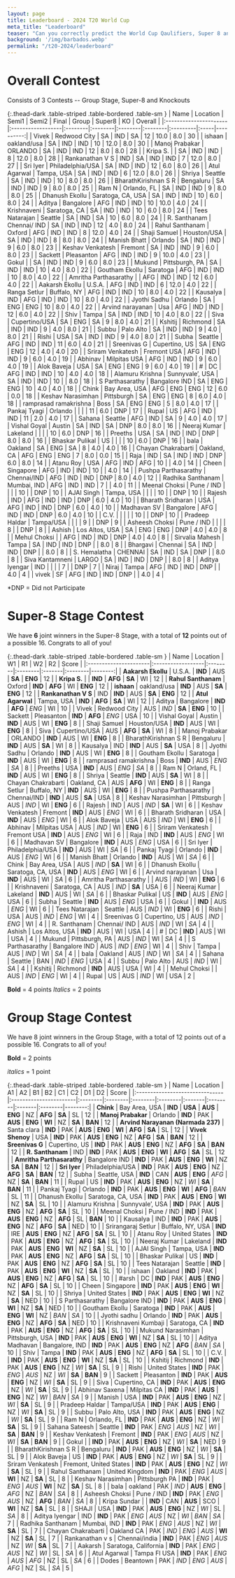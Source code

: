 ```yaml
---
layout: page
title: Leaderboard - 2024 T20 World Cup
meta_title: "Leaderboard"
teaser: "Can you correctly predict the World Cup Qaulifiers, Super 8 and the Knock-out?"
background: '/img/barbados.webp'
permalink: "/t20-2024/leaderboard"
---
```


<link href="https://maxcdn.bootstrapcdn.com/bootstrap/3.3.6/css/bootstrap.min.css" rel="stylesheet" />
<script src="https://maxcdn.bootstrapcdn.com/bootstrap/3.3.6/js/bootstrap.min.js"></script>

# Overall Contest
Consists of 3 Contests -- Group Stage, Super-8 and Knockouts

{:.thead-dark .table-striped .table-bordered .table-sm }
| Name                  | Location          | Semi1   | Semi2   | Final   | Group   | Super8   | KO   |   Overall |
|:----------------------|:------------------|:--------|:--------|:--------|:--------|:---------|:-----|----------:|
| Vivek                 | Redwood City      | SA      | IND     | SA      | 12      | 10.0     | 8.0  |        30 |
| ishaan                | oakland/usa       | SA      | IND     | IND     | 10      | 12.0     | 8.0  |        30 |
| Manoj Prabakar        | ORLANDO           | SA      | IND     | IND     | 12      | 8.0      | 8.0  |        28 |
| Kripa S.              |                   | SA      | IND     | IND     | 8       | 12.0     | 8.0  |        28 |
| Rankanathan V S       | IND               | SA      | IND     | IND     | 7       | 12.0     | 8.0  |        27 |
| Sri Iyer              | Philadelphia/USA  | SA      | IND     | IND     | 12      | 6.0      | 8.0  |        26 |
| Atul Agarwal          | Tampa, USA        | SA      | IND     | IND     | 6       | 12.0     | 8.0  |        26 |
| Shriya                | Seattle           | SA      | IND     | IND     | 10      | 8.0      | 8.0  |        26 |
| BharathKirishnan S R  | Bengaluru         | SA      | IND     | IND     | 9       | 8.0      | 8.0  |        25 |
| Ram N                 | Orlando, FL       | SA      | IND     | IND     | 9       | 8.0      | 8.0  |        25 |
| Dhanush Ekollu        | Saratoga, CA, USA | SA      | IND     | IND     | 10      | 6.0      | 8.0  |        24 |
| Aditya                | Bangalore         | AFG     | IND     | IND     | 10      | 10.0     | 4.0  |        24 |
| Krishnaveni           | Saratoga, CA      | SA      | IND     | IND     | 10      | 6.0      | 8.0  |        24 |
| Tees Natarajan        | Seattle           | SA      | IND     | SA      | 10      | 6.0      | 8.0  |        24 |
| R. Santhanam          | Chennai/ IND      | SA      | IND     | IND     | 12      | 4.0      | 8.0  |        24 |
| Rahul Santhanam       | Oxford            | AFG     | IND     | IND     | 8       | 12.0     | 4.0  |        24 |
| Shaji Samuel          | Houston/USA       | SA      | IND     | IND     | 8       | 8.0      | 8.0  |        24 |
| Manish Bhatt          | Orlando           | SA      | IND     | IND     | 9       | 6.0      | 8.0  |        23 |
| Keshav Venkatesh      | Fremont           | SA      | IND     | IND     | 9       | 6.0      | 8.0  |        23 |
| Sackett               | Pleasanton        | AFG     | IND     | IND     | 9       | 10.0     | 4.0  |        23 |
| Gokul                 |                   | SA      | IND     | IND     | 9       | 6.0      | 8.0  |        23 |
| Mukund                | Pittsburgh, PA    | SA      | IND     | IND     | 10      | 4.0      | 8.0  |        22 |
| Goutham Ekollu        | Saratoga          | AFG     | IND     | IND     | 10      | 8.0      | 4.0  |        22 |
| Amritha Parthasarathy |                   | AFG     | IND     | IND     | 12      | 6.0      | 4.0  |        22 |
| Aakarsh Ekollu        | U.S.A.            | AFG     | IND     | IND     | 6       | 12.0     | 4.0  |        22 |
| Ranga Setlur          | Buffalo, NY       | AFG     | IND     | IND     | 10      | 8.0      | 4.0  |        22 |
| Kausalya              | IND               | AFG     | IND     | IND     | 10      | 8.0      | 4.0  |        22 |
| Jyothi Sadhu          | Orlando           | SA      | ENG     | ENG     | 10      | 8.0      | 4.0  |        22 |
| Arvind narayanan      | Usa               | AFG     | IND     | IND     | 12      | 6.0      | 4.0  |        22 |
| Shiv                  | Tampa             | SA      | IND     | IND     | 10      | 4.0      | 8.0  |        22 |
| Siva                  | Cupertino/USA     | SA      | ENG     | SA      | 9       | 8.0      | 4.0  |        21 |
| Kshitij               | Richmond          | SA      | IND     | IND     | 9       | 4.0      | 8.0  |        21 |
| Subbu                 | Palo Alto         | SA      | IND     | IND     | 9       | 4.0      | 8.0  |        21 |
| Rishi                 | USA               | SA      | IND     | IND     | 9       | 4.0      | 8.0  |        21 |
| Subha                 | Seattle           | AFG     | IND     | IND     | 11      | 6.0      | 4.0  |        21 |
| Sreenivas G           | Cupertino, US     | SA      | ENG     | ENG     | 12      | 4.0      | 4.0  |        20 |
| Sriram Venkatesh      | Fremont USA       | AFG     | IND     | IND     | 9       | 6.0      | 4.0  |        19 |
| Abhinav               | Milpitas USA      | AFG     | IND     | IND     | 9       | 6.0      | 4.0  |        19 |
| Alok Baveja           | USA               | SA      | ENG     | ENG     | 9       | 6.0      | 4.0  |        19 |
| #                     | DC                | AFG     | IND     | IND     | 10      | 4.0      | 4.0  |        18 |
| Alamuru Krishna       | Sunnyvale’, USA   | SA      | IND     | IND     | 10      |          | 8.0  |        18 |
| S Parthasarathy       | Bangalore IND     | SA      | ENG     | ENG     | 10      | 4.0      | 4.0  |        18 |
| Chink                 | Bay Area, USA     | AFG     | ENG     | ENG     | 12      | 6.0      | 0.0  |        18 |
| Keshav Narasimhan     | Pittsburgh        | SA      | ENG     | ENG     | 8       | 6.0      | 4.0  |        18 |
| ramprasad ramakrishna | Boss              | SA      | ENG     | ENG     | 5       | 8.0      | 4.0  |        17 |
| Pankaj Tyagi          | Orlando           |         |         |         | 11      | 6.0      | DNP  |        17 |
| Rupal                 | US                | AFG     | IND     | IND     | 11      | 2.0      | 4.0  |        17 |
| Sahana                | Seattle           | AFG     | IND     | SA      | 9       | 4.0      | 4.0  |        17 |
| Vishal Goyal          | Austin            | SA      | IND     | SA      | DNP     | 8.0      | 8.0  |        16 |
| Neeraj Kumar          | Lakeland          |         |         |         | 10      | 6.0      | DNP  |        16 |
| Preeths               | USA               | SA      | IND     | IND     | DNP     | 8.0      | 8.0  |        16 |
| Bhaskar Pulikal       | US                |         |         |         | 10      | 6.0      | DNP  |        16 |
| bala                  | Oakland           | SA      | ENG     | SA      | 8       | 4.0      | 4.0  |        16 |
| Chayan Chakrabarti    | Oakland, CA       | AFG     | ENG     | ENG     | 7       | 8.0      | 0.0  |        15 |
| Raja                  | IND               | SA      | IND     | IND     | DNP     | 6.0      | 8.0  |        14 |
| Atanu Roy             | USA               | AFG     | IND     | AFG     | 10      |          | 4.0  |        14 |
| Cheen                 | Singapore         | AFG     | IND     | IND     | 10      |          | 4.0  |        14 |
| Pushpa Parthasarathy  | Chennai/IND       | AFG     | IND     | IND     | DNP     | 8.0      | 4.0  |        12 |
| Radhika Santhanam     | Mumbai, IND       | AFG     | IND     | IND     | 7       |          | 4.0  |        11 |
| Meenal Choksi         | Pune / IND        |         |         |         | 10      |          | DNP  |        10 |
| AJAI Singh            | Tampa, USA        |         |         |         | 10      |          | DNP  |        10 |
| Rajesh                | IND               | AFG     | IND     | IND     | DNP     | 6.0      | 4.0  |        10 |
| Bharath Sridharan     | USA               | AFG     | IND     | IND     | DNP     | 6.0      | 4.0  |        10 |
| Madhavan SV           | Bangalore         | AFG     | IND     | IND     | DNP     | 6.0      | 4.0  |        10 |
| C.V.                  |                   |         |         |         | 10      |          | DNP  |        10 |
| Pradeep Haldar        | Tampa/USA         |         |         |         | 9       |          | DNP  |         9 |
| Asheesh Choksi        | Pune / IND        |         |         |         | 8       |          | DNP  |         8 |
| Ashish                | Los Altos, USA    | SA      | ENG     | ENG     | DNP     | 4.0      | 4.0  |         8 |
| Mehul Choksi          |                   | AFG     | IND     | IND     | DNP     | 4.0      | 4.0  |         8 |
| Sirvalia Mahesh       | Tampa             | SA      | IND     | IND     | DNP     |          | 8.0  |         8 |
| Bhargavi              | Chennai           | SA      | IND     | IND     | DNP     |          | 8.0  |         8 |
| S. Hemalatha          | CHENNAI           | SA      | IND     | SA      | DNP     |          | 8.0  |         8 |
| Siva Kantamneni       | LARGO             | SA      | IND     | IND     | DNP     |          | 8.0  |         8 |
| Aditya Iyengar        | IND               |         |         |         | 7       |          | DNP  |         7 |
| Niraj                 | Tampa             | AFG     | IND     | IND     | DNP     |          | 4.0  |         4 |
| vivek                 | SF                | AFG     | IND     | IND     | DNP     |          | 4.0  |         4 |


*DNP = Did not Participate

# Super-8 Stage Contest

We have **6** joint winners in the Super-8 Stage, with a total of **12** points out of a possible 16. Congrats to all of you!

{:.thead-dark .table-striped .table-bordered .table-sm }
| Name                  | Location          | W1      | R1      | W2     | R2      |   Score |
|:----------------------|:------------------|:--------|:--------|:-------|:--------|--------:|
| **Aakarsh Ekollu**        | U.S.A.            | **IND** | AUS     | **SA** | **ENG** |      12 |
| **Kripa S.**              |                   | **IND** | **AFG** | **SA** | WI      |      12 |
| **Rahul Santhanam**       | Oxford            | **IND** | **AFG** | WI     | **ENG** |      12 |
| **ishaan**                | oakland/usa       | **IND** | AUS     | **SA** | **ENG** |      12 |
| **Rankanathan V S**       | IND               | **IND** | AUS     | **SA** | **ENG** |      12 |
| **Atul Agarwal**          | Tampa, USA        | **IND** | **AFG** | **SA** | WI      |      12 |
| Aditya                | Bangalore         | **IND** | **AFG** | *ENG*  | WI      |      10 |
| Vivek                 | Redwood City      | AUS     | *IND*   | **SA** | **ENG** |      10 |
| Sackett               | Pleasanton        | **IND** | **AFG** | *ENG*  | USA     |      10 |
| Vishal Goyal          | Austin            | **IND** | AUS     | WI     | **ENG** |       8 |
| Shaji Samuel          | Houston/USA       | **IND** | AUS     | WI     | **ENG** |       8 |
| Siva                  | Cupertino/USA     | AUS     | **AFG** | **SA** | WI      |       8 |
| Manoj Prabakar        | ORLANDO           | **IND** | AUS     | WI     | **ENG** |       8 |
| BharathKirishnan S R  | Bengaluru         | **IND** | AUS     | **SA** | WI      |       8 |
| Kausalya              | IND               | **IND** | AUS     | **SA** | USA     |       8 |
| Jyothi Sadhu          | Orlando           | **IND** | AUS     | WI     | **ENG** |       8 |
| Goutham Ekollu        | Saratoga          | **IND** | AUS     | WI     | **ENG** |       8 |
| ramprasad ramakrishna | Boss              | **IND** | AUS     | *ENG*  | *SA*    |       8 |
| Preeths               | USA               | **IND** | AUS     | *ENG*  | *SA*    |       8 |
| Ram N                 | Orland, FL        | **IND** | AUS     | WI     | **ENG** |       8 |
| Shriya                | Seattle           | **IND** | AUS     | **SA** | WI      |       8 |
| Chayan Chakrabarti    | Oakland, CA       | AUS     | **AFG** | WI     | **ENG** |       8 |
| Ranga Setlur          | Buffalo, NY       | **IND** | AUS     | WI     | **ENG** |       8 |
| Pushpa Parthasarathy  | Chennai/IND       | **IND** | AUS     | **SA** | USA     |       8 |
| Keshav Narasimhan     | Pittsburgh        | AUS     | *IND*   | WI     | **ENG** |       6 |
| Rajesh                | IND               | AUS     | *IND*   | **SA** | WI      |       6 |
| Keshav Venkatesh      | Fremont           | **IND** | AUS     | *ENG*  | WI      |       6 |
| Bharath Sridharan     | USA               | **IND** | AUS     | *ENG*  | WI      |       6 |
| Alok Baveja           | USA               | AUS     | *IND*   | WI     | **ENG** |       6 |
| Abhinav               | Milpitas USA      | AUS     | *IND*   | WI     | **ENG** |       6 |
| Sriram Venkatesh      | Fremont USA       | **IND** | AUS     | *ENG*  | WI      |       6 |
| Raja                  | IND               | **IND** | AUS     | *ENG*  | WI      |       6 |
| Madhavan SV           | Bangalore         | **IND** | AUS     | *ENG*  | USA     |       6 |
| Sri Iyer              | Philadelphia/USA  | **IND** | AUS     | WI     | *SA*    |       6 |
| Pankaj Tyagi          | Orlando           | **IND** | AUS     | *ENG*  | WI      |       6 |
| Manish Bhatt          | Orlando           | **IND** | AUS     | WI     | *SA*    |       6 |
| Chink                 | Bay Area, USA     | AUS     | *IND*   | **SA** | WI      |       6 |
| Dhanush Ekollu        | Saratoga, CA, USA | **IND** | AUS     | *ENG*  | WI      |       6 |
| Arvind narayanan      | Usa               | **IND** | AUS     | WI     | *SA*    |       6 |
| Amritha Parthasarathy |                   | AUS     | *IND*   | WI     | **ENG** |       6 |
| Krishnaveni           | Saratoga, CA      | AUS     | *IND*   | **SA** | USA     |       6 |
| Neeraj Kumar          | Lakeland          | **IND** | AUS     | WI     | *SA*    |       6 |
| Bhaskar Pulikal       | US                | **IND** | AUS     | *ENG*  | USA     |       6 |
| Subha                 | Seattle           | **IND** | AUS     | *ENG*  | USA     |       6 |
| Gokul                 |                   | **IND** | AUS     | *ENG*  | WI      |       6 |
| Tees Natarajan        | Seattle           | AUS     | *IND*   | WI     | **ENG** |       6 |
| Rishi                 | USA               | AUS     | *IND*   | *ENG*  | WI      |       4 |
| Sreenivas G           | Cupertino, US     | AUS     | *IND*   | *ENG*  | WI      |       4 |
| R. Santhanam          | Chennai/ IND      | AUS     | *IND*   | WI     | *SA*    |       4 |
| Ashish                | Los Altos, USA    | **IND** | AUS     | WI     | USA     |       4 |
| #                     | DC                | **IND** | AUS     | WI     | USA     |       4 |
| Mukund                | Pittsburgh, PA    | AUS     | *IND*   | WI     | *SA*    |       4 |
| S Parthasarathy       | Bangalore IND     | AUS     | *IND*   | *ENG*  | WI      |       4 |
| Shiv                  | Tampa             | AUS     | *IND*   | WI     | *SA*    |       4 |
| bala                  | Oakland           | AUS     | *IND*   | WI     | *SA*    |       4 |
| Sahana                | Seattle           | BAN     | *IND*   | *ENG*  | USA     |       4 |
| Subbu                 | Palo Alto         | AUS     | *IND*   | WI     | *SA*    |       4 |
| Kshitij               | Richmond          | **IND** | AUS     | USA    | WI      |       4 |
| Mehul Choksi          |                   | AUS     | *IND*   | *ENG*  | WI      |       4 |
| Rupal                 | US                | AUS     | *IND*   | WI     | USA     |       2 |

 **Bold** = 4 points 
 *Italics* = 2 points

# Group Stage Contest

We have 8 joint winners in the Group Stage, with a total of 12 points out of a possible 16. Congrats to all of you!

**Bold** = 2 points

_italics_ = 1 point

{:.thead-dark .table-striped .table-bordered .table-sm }
| Name                           | Location               | A1      | A2      | B1      | B2      | C1     | C2      | D1     | D2      |   Score |
|:-------------------------------|:-----------------------|:--------|:--------|:--------|:--------|:-------|:--------|:-------|:--------|--------:|
| **Chink**                          | Bay Area, USA          | **IND** | **USA** | **AUS** | **ENG** | NZ     | **AFG** | **SA** | SL      |      12 |
| **Manoj Prabakar**                 | Orlando                | **IND** | PAK     | **AUS** | **ENG** | **WI** | NZ      | **SA** | **BAN** |      12 |
| **Arvind Narayanan (Narmada 237)** | Santa clara            | **IND** | PAK     | **AUS** | **ENG** | **WI** | **AFG** | **SA** | SL      |      12 |
| **Vivek Shenoy**                   | USA                    | **IND** | PAK     | **AUS** | **ENG** | NZ     | **AFG** | **SA** | **BAN** |      12 |
| **Sreenivas G**                    | Cupertino, US          | **IND** | PAK     | **AUS** | **ENG** | NZ     | **AFG** | **SA** | **BAN** |      12 |
| **R. Santhanam**                   | IND                    | **IND** | PAK     | **AUS** | **ENG** | **WI** | **AFG** | **SA** | SL      |      12 |
| **Amritha Parthasarathy**          | Bangalore IND          | **IND** | PAK     | **AUS** | **ENG** | **WI** | NZ      | **SA** | **BAN** |      12 |
| **Sri Iyer**                       | Philadelphia/USA       | **IND** | PAK     | **AUS** | **ENG** | NZ     | **AFG** | **SA** | **BAN** |      12 |
| Subha                          | Seattle, USA           | **IND** | CAN     | **AUS** | **ENG** | *AFG*  | NZ      | **SA** | **BAN** |      11 |
| Rupal                          | US                     | **IND** | PAK     | **AUS** | **ENG** | NZ     | *WI*    | **SA** | **BAN** |      11 |
| Pankaj Tyagi                   | Orlando                | **IND** | PAK     | **AUS** | **ENG** | **WI** | **AFG** | *BAN*  | SL      |      11 |
| Dhanush Ekollu                 | Saratoga, CA, USA      | **IND** | PAK     | **AUS** | **ENG** | **WI** | NZ      | **SA** | SL      |      10 |
| Alamuru Krishna                | Sunnyvale’, USA        | **IND** | PAK     | **AUS** | **ENG** | NZ     | **AFG** | **SA** | SL      |      10 |
| Meenal Choksi                  | Pune / IND             | **IND** | PAK     | **AUS** | **ENG** | NZ     | **AFG** | SL     | **BAN** |      10 |
| Kausalya                       | IND                    | **IND** | PAK     | **AUS** | **ENG** | NZ     | **AFG** | **SA** | NED     |      10 |
| Srirangaraj Setlur             | Buffalo, NY, USA       | **IND** | IRE     | **AUS** | **ENG** | NZ     | **AFG** | **SA** | SL      |      10 |
| Atanu Roy                      | United States          | **IND** | PAK     | **AUS** | **ENG** | NZ     | **AFG** | **SA** | SL      |      10 |
| Neeraj Kumar                   | Lakeland               | **IND** | PAK     | **AUS** | **ENG** | **WI** | NZ      | **SA** | SL      |      10 |
| AJAI Singh                     | Tampa, USA             | **IND** | PAK     | **AUS** | **ENG** | NZ     | **AFG** | **SA** | SL      |      10 |
| Bhaskar Pulikal                | US                     | **IND** | PAK     | **AUS** | **ENG** | NZ     | **AFG** | **SA** | SL      |      10 |
| Tees Natarajan                 | Seattle                | **IND** | PAK     | **AUS** | **ENG** | **WI** | NZ      | **SA** | SL      |      10 |
| ishaan                         | Oakland                | **IND** | PAK     | **AUS** | **ENG** | NZ     | **AFG** | **SA** | SL      |      10 |
| #arsh                          | DC                     | **IND** | PAK     | **AUS** | **ENG** | NZ     | **AFG** | **SA** | SL      |      10 |
| Cheen                          | Singapore              | **IND** | PAK     | **AUS** | **ENG** | **WI** | NZ      | **SA** | SL      |      10 |
| Shriya                         | United States          | **IND** | PAK     | **AUS** | **ENG** | **WI** | NZ      | **SA** | NED     |      10 |
| S Parthasarathy                | Bangalore IND          | **IND** | PAK     | **AUS** | **ENG** | **WI** | NZ      | **SA** | NED     |      10 |
| Goutham Ekollu                 | Saratoga               | **IND** | PAK     | **AUS** | **ENG** | **WI** | NZ      | *BAN*  | *SA*    |      10 |
| Jyothi sadhu                   | Orlando                | **IND** | PAK     | **AUS** | **ENG** | NZ     | **AFG** | **SA** | NED     |      10 |
| Krishnaveni Kumbaji            | Saratoga, CA           | **IND** | PAK     | **AUS** | **ENG** | NZ     | **AFG** | **SA** | SL      |      10 |
| Mukund Narasimhan              | Pittsburgh, USA        | **IND** | PAK     | **AUS** | **ENG** | **WI** | NZ      | **SA** | SL      |      10 |
| Aditya Madhavan                | Bangalore, IND         | **IND** | PAK     | **AUS** | **ENG** | NZ     | **AFG** | *BAN*  | *SA*    |      10 |
| Shiv                           | Tampa                  | **IND** | PAK     | **AUS** | **ENG** | NZ     | **AFG** | **SA** | SL      |      10 |
| C.V.                           |                        | **IND** | PAK     | **AUS** | **ENG** | **WI** | NZ      | **SA** | SL      |      10 |
| Kshitij                        | Richmond               | **IND** | PAK     | **AUS** | **ENG** | NZ     | *WI*    | **SA** | SL      |       9 |
| Rishi                          | United States          | **IND** | PAK     | *ENG*   | *AUS*   | NZ     | *WI*    | **SA** | **BAN** |       9 |
| Sackett                        | Pleasanton             | **IND** | PAK     | **AUS** | **ENG** | NZ     | *WI*    | **SA** | SL      |       9 |
| Siva                           | Cupertino, CA          | **IND** | PAK     | **AUS** | **ENG** | NZ     | *WI*    | **SA** | SL      |       9 |
| Abhinav Saxena                 | Milpitas CA            | **IND** | PAK     | **AUS** | **ENG** | NZ     | *WI*    | *BAN*  | *SA*    |       9 |
| Manish                         | USA                    | **IND** | PAK     | **AUS** | **ENG** | NZ     | *WI*    | **SA** | SL      |       9 |
| Pradeep Haldar                 | Tampa/USA              | **IND** | PAK     | **AUS** | **ENG** | NZ     | *WI*    | **SA** | SL      |       9 |
| Subbu                          | Palo Alto, USA         | **IND** | PAK     | **AUS** | **ENG** | NZ     | *WI*    | **SA** | SL      |       9 |
| Ram N                          | Orlando, FL            | **IND** | PAK     | **AUS** | **ENG** | NZ     | *WI*    | **SA** | SL      |       9 |
| Sahana Sateesh                 | Seattle                | **IND** | PAK     | *ENG*   | *AUS*   | NZ     | *WI*    | **SA** | **BAN** |       9 |
| Keshav Venkatesh               | Fremont                | **IND** | PAK     | *ENG*   | *AUS*   | NZ     | *WI*    | **SA** | **BAN** |       9 |
| Gokul                          |                        | **IND** | PAK     | **AUS** | **ENG** | NZ     | *WI*    | **SA** | NED     |       9 |
| BharathKirishnan S R           | Bengaluru              | **IND** | PAK     | **AUS** | **ENG** | NZ     | *WI*    | **SA** | SL      |       9 |
| Alok Baveja                    | US                     | **IND** | PAK     | **AUS** | **ENG** | NZ     | *WI*    | **SA** | SL      |       9 |
| Sriram Venkatesh               | Fremont, United States | **IND** | PAK     | **AUS** | **ENG** | NZ     | *WI*    | **SA** | SL      |       9 |
| Rahul Santhanam                | United Kingdom         | **IND** | PAK     | *ENG*   | *AUS*   | **WI** | NZ      | **SA** | SL      |       8 |
| Keshav Narasimhan              | Pittsburgh PA          | **IND** | PAK     | *ENG*   | *AUS*   | **WI** | NZ      | **SA** | SL      |       8 |
| bala                           | oakland                | PAK     | *IND*   | **AUS** | **ENG** | *AFG*  | NZ      | *BAN*  | *SA*    |       8 |
| Asheesh Choksi                 | Pune / IND             | **IND** | PAK     | *ENG*   | *AUS*   | NZ     | **AFG** | *BAN*  | *SA*    |       8 |
| Kripa Sundar                   |                        | **IND** | CAN     | **AUS** | SCO     | **WI** | NZ      | **SA** | SL      |       8 |
| SHAJI                          | USA                    | **IND** | PAK     | **AUS** | **ENG** | NZ     | *WI*    | SL     | *SA*    |       8 |
| Aditya Iyengar                 | IND                    | **IND** | PAK     | *ENG*   | *AUS*   | NZ     | *WI*    | *BAN*  | *SA*    |       7 |
| Radhika Santhanam              | Mumbai, IND            | **IND** | PAK     | *ENG*   | *AUS*   | NZ     | *WI*    | **SA** | SL      |       7 |
| Chayan Chakrabarti             | Oakland CA             | PAK     | *IND*   | *ENG*   | *AUS*   | **WI** | NZ      | **SA** | SL      |       7 |
| Rankanathan v s                | Chennai/india          | **IND** | PAK     | *ENG*   | *AUS*   | NZ     | *WI*    | **SA** | SL      |       7 |
| Aakarsh                        | Saratoga, California   | **IND** | PAK     | *ENG*   | *AUS*   | NZ     | *WI*    | SL     | *SA*    |       6 |
| Atul Agarwal                   | Tampa Fl USA           | **IND** | PAK     | *ENG*   | *AUS*   | *AFG*  | NZ      | SL     | *SA*    |       6 |
| Dodes                          | Beantown               | PAK     | *IND*   | *ENG*   | *AUS*   | *AFG*  | NZ      | SL     | *SA*    |       5 |